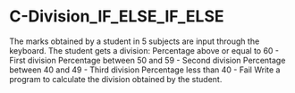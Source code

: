 # C-Division_IF_ELSE_IF_ELSE
The marks obtained by a student in 5 subjects are input through the keyboard. The student gets a division:  Percentage above or equal to 60 - First division Percentage between 50 and 59 - Second division Percentage between 40 and 49 - Third division Percentage less than 40 - Fail  Write a program to calculate the division obtained by the student.
